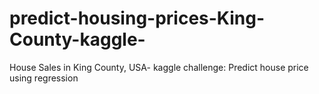 # predict-housing-prices-King-County-kaggle-
House Sales in King County, USA- kaggle challenge: Predict house price using regression
